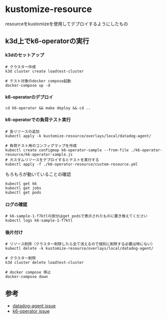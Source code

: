 # kustomize-resource

resourceをkustomizeを使用してデプロイするようにしたもの

## k3d上でk6-operatorの実行

#### k3dのセットアップ

```shell
# クラスター作成
k3d cluster create loadtest-cluster

# テスト対象のdocker compose起動
docker-compose up -d
```

#### k6-operatorのデプロイ

```shell
cd k6-operator && make deploy && cd ..
```

#### k6-operatorでの負荷テスト実行

```shell
# 各リソースの追加
kubectl apply -k kustomize-resource/overlays/local/datadog-agent/

# 負荷テスト用のコンフィグマップを作成
kubectl create configmap k6-operator-sample --from-file ./k6-operator-resource/k6-operator-sample.js
# カスタムリソースをデプロイするとテストを実行する
kubectl apply -f ./k6-operator-resource/custom-resource.yml 
```

もろもろが動いていることの確認

```shell
kubectl get k6
kubectl get jobs
kubectl get pods
```

#### ログの確認

```shell
# k6-sample-1-f7ktlの部分はget podsで表示されたものに置き換えてください
kubectl logs k6-sample-1-f7ktl
```

#### 後片付け

```shell
# リソース削除（クラスター削除したら全て消えるので個別に削除する必要は特にない）
kubectl delete -k kustomize-resource/overlays/local/datadog-agent/

# クラスター削除
k3d cluster delete loadtest-cluster

# docker compose 停止
docker-compose down
```

## 参考

- [datadog-agent issue](https://github.com/DataDog/datadog-agent/issues/14152)
- [k6-operator issue](https://github.com/grafana/k6-operator/issues/63)
